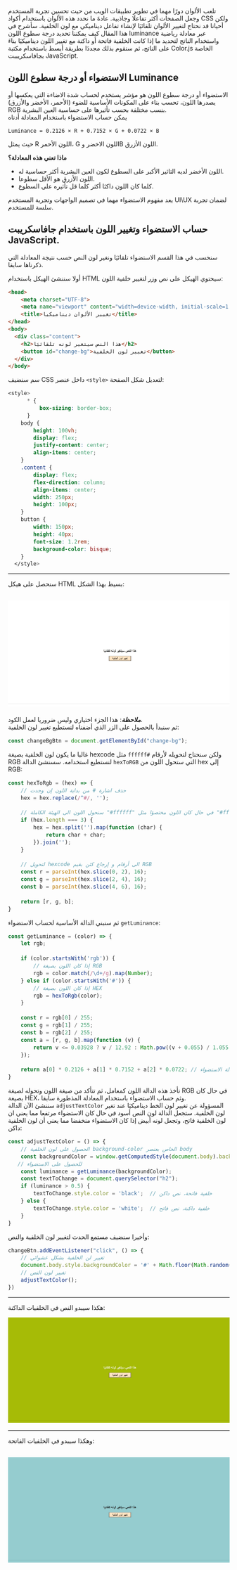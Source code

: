 تلعب الألوان دورًا مهما في تطوير تطبيقات الويب من حيث تحسين تجربة المستخدم وجعل الصفحات أكثر تفاعلَا وجاذبية. عادةَ ما نحدد هذه الألوان باستخدام أكواد CSS ولكن أحيانا قد نحتاج لتغيير الألوان تلقائيَا لإنشاء تفاعل ديناميكي مع لون الخلفية.
سأشرح في هذا المقال كيف يمكننا تحديد درجة سطوع اللون luminance عبر معادلة رياضية واستخدام الناتج لتحديد ما إذا كانت الخلفية فاتحة أو داكنة مع تغيير اللون ديناميكيَا بناءَ على الناتج، ثم سنقوم بذلك مجددَا بطريقة أبسط باستخدام مكتبة Color.js الخاصة بجافاسكريببت JavaScript.

## الاستضواء أو درجة سطوع اللون Luminance
الاستضواء أو درجة سطوع اللون هو مؤشر يستخدم لحساب شدة الاضاءة التي يعكسها أو يصدرها اللون، تحسب بناء على المكونات الأساسية للضوء (الأحمر، الأخضر والأزرق) RGB بنسب مختلفة بحسب تأثيرها على حساسية العين البشرية.  
يمكن حساب الاستضواء باستخدام المعادلة أدناه
```
Luminance = 0.2126 × R + 0.7152 × G + 0.0722 × B
```
حيث يمثل R اللون الأحمر، G اللون الاخضر وB اللون الأزرق.  

**ماذا تعني هذه المعادلة؟**  

- اللون الأخضر لديه التاثير الأكبر على السطوع لكون العين البشرية أكثر حساسية له.
- اللون الأزرق هو الأقل سطوعا.
- كلما كان اللون داكنَا أكثر كلما قل تأثيره على السطوع.


يعد مفهوم الاستضواء مهما في تصميم الواجهات وتجربة المستخدم UI\UX لضمان تجربة سلسة للمستخدم.

## حساب الاستضواء وتغيير اللون باستخدام جافاسكريبت JavaScript.
سنحسب في هذا القسم الاستضواء تلقائيَا ونغير لون النص حسب نتيجة المعادلة التي ذكرناها سابقا.

أولا سننشئ الهيكل باستخدام HTML سيحتوي الهيكل على نص وزر لتغيير خلفية اللون:    
  
```HTML
<head>
    <meta charset="UTF-8">
    <meta name="viewport" content="width=device-width, initial-scale=1.0">
    <title>تغيير الألوان ديناميكيا</title>
</head>
<body>
  <div class="content">
    <h2>هذا النص سيتغير لونه تلقائيَا</h2>
    <button id="change-bg">تغيير لون الخلفية</button>
  </div>
</body>
```

سم سنضيف CSS داخل عنصر `<style>` لتعديل شكل الصفحة:   
```CSS
<style>
      * {
          box-sizing: border-box;
      }
    body {
        height: 100vh;
        display: flex;
        justify-content: center;
        align-items: center;
    }
    .content {
        display: flex;
        flex-direction: column;
        align-items: center;
        width: 250px;
        height: 100px;
    }
    button {
        width: 150px;
        height: 40px;
        font-size: 1.2rem;
        background-color: bisque;
    }
  </style>
```
---
سنحصل على هيكل HTML بسيط بهذا الشكل:

![this is how it should ook like](/assets/normal-bg.jpeg)  
---

_**ملاحظة**_: هذا الجزء اختياري وليس ضروريا لعمل الكود.  
ثم سنبدأ بالحصول على الزر الذي أضفناه لنستطيع تغيير لون الخلفية:
```javascript
const changeBgBtn = document.getElementById("change-bg");
```
غالبا ما يكون لون الخلفية بصيغة hexcode مثل `ffffff#` ولكن سنحتاج لتحويله لأرقام RGB لنستطيع استخدامه. سسنشئ الدالة `hexToRGB` التي ستحول اللون من hex إلى RGB:  
```javascript
const hexToRgb = (hex) => {
    // حذف اشارة # من بداية اللون إن وجدت
    hex = hex.replace(/^#/, '');

    // سنحول اللون الى الهيئة الكاملة "#ffffff" في حال كان اللون مختصؤا مثل "#fff" 
    if (hex.length === 3) {
        hex = hex.split('').map(function (char) {
            return char + char;
        }).join('');
    }

    // لتحويل hexcode الى أرقام و إرجاع كئن بقيم RGB
    const r = parseInt(hex.slice(0, 2), 16);
    const g = parseInt(hex.slice(2, 4), 16);
    const b = parseInt(hex.slice(4, 6), 16);

    return [r, g, b];
}
```
ثم سنبني الدالة الأساسية لحساب الاستضواء `getLuminance`:   
```javascript
const getLuminance = (color) => {
    let rgb;

    if (color.startsWith('rgb')) {
        // إذا كان اللون بصيغة RGB
        rgb = color.match(/\d+/g).map(Number);
    } else if (color.startsWith('#')) {
        // إذا كان اللون بصيغة HEX
        rgb = hexToRgb(color);
    }

    const r = rgb[0] / 255;
    const g = rgb[1] / 255;
    const b = rgb[2] / 255;
    const a = [r, g, b].map(function (v) {
        return v <= 0.03928 ? v / 12.92 : Math.pow((v + 0.055) / 1.055, 2.4);
    });

    return a[0] * 0.2126 + a[1] * 0.7152 + a[2] * 0.0722; // معادلة الاستضواء
}
```
تأخذ هذه الدالة اللون كمعامل، ثم تتأكد من صيغة اللون وتحوله لصيغة RGB في حال كان بصيغة HEX، وثم حساب الاستضواء باستخدام المعادلة المذطورة سابقا.  
سننشئ الآن الدالة `adjustTextColor` المسؤولة عن تغيير لون الخط ديناميكيَا عند تغير لون الخلفية. ستجعل الدالة لون النص أسود في حال كان الاستضواء مرتفعا مما يعني ان لون الخلفية فاتح، وتجعل لونه أبيض إذا كان الاستضواء منخفضا مما يعني أن لون الخلفية داكن:  
```javascript
const adjustTextColor = () => {
    // الحصول على لون الخلفية background-color الخاص بعنصر body
    const backgroundColor = window.getComputedStyle(document.body).backgroundColor;
   // للحصول على الاستضواء
    const luminance = getLuminance(backgroundColor);
    const textToChange = document.querySelector("h2");
    if (luminance > 0.5) {
        textToChange.style.color = 'black';  // خلفية فاتحة، نص داكن
    } else {
        textToChange.style.color = 'white';  // خلفية داكنة، نص فاتح
    }
}
```
وأخيرا سنضيف مستمع الحدث لتغيير لون الخلفية والنص:  
```javascript
changeBtn.addEventListener("click", () => {
    // تغيير لن الخلفية بشكل عشوائي
    document.body.style.backgroundColor = '#' + Math.floor(Math.random() * 16777215).toString(16);
    // تغيير لون النص
    adjustTextColor();
})
```

---

هكذا سيبدو النص في الخلفيات الداكنة:  

![dark bg](/assets/dark-bg.jpeg)  

---
وهكذا سيبدو في الخلفيات الفاتحة:  

![light bg](/assets/light-bg.jpeg)  
---



